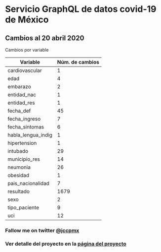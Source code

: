 # Servicio GraphQL de datos covid-19 de México

## Cambios al 20 abril 2020

Cambios por variable

| Variable | Núm. de cambios |
|---------|-------------------|
cardiovascular|1
edad|4
embarazo|2
entidad_nac|1
entidad_res|1
fecha_def|45
fecha_ingreso|7
fecha_sintomas|6
habla_lengua_indig|1
hipertension|1
intubado|29
municipio_res|14
neumonia|26
obesidad|1
pais_nacionalidad|7
resultado|1679
sexo|2
tipo_paciente|9
uci|12


### Fallow me on twitter [@jccpmx][jccpmx]

### Ver detalle del proyecto en la [página del proyecto][regreso]

[regreso]: <https://jccpmx.github.io/covid19mx/>
[jccpmx]:<https://twitter.com/jccpmx?ref_src=twsrc%5Etfw>